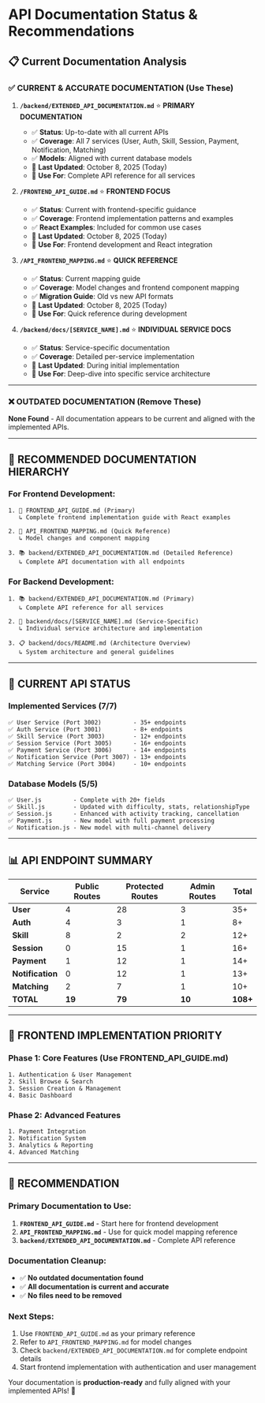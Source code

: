 # API Documentation Status & Recommendations

## 📋 Current Documentation Analysis

### ✅ **CURRENT & ACCURATE DOCUMENTATION** (Use These)

1. **`/backend/EXTENDED_API_DOCUMENTATION.md`** ⭐ **PRIMARY DOCUMENTATION**
   - ✅ **Status**: Up-to-date with all current APIs
   - ✅ **Coverage**: All 7 services (User, Auth, Skill, Session, Payment, Notification, Matching)
   - ✅ **Models**: Aligned with current database models
   - 📅 **Last Updated**: October 8, 2025 (Today)
   - 🎯 **Use For**: Complete API reference for all services

2. **`/FRONTEND_API_GUIDE.md`** ⭐ **FRONTEND FOCUS**
   - ✅ **Status**: Current with frontend-specific guidance
   - ✅ **Coverage**: Frontend implementation patterns and examples
   - ✅ **React Examples**: Included for common use cases
   - 📅 **Last Updated**: October 8, 2025 (Today)
   - 🎯 **Use For**: Frontend development and React integration

3. **`/API_FRONTEND_MAPPING.md`** ⭐ **QUICK REFERENCE**
   - ✅ **Status**: Current mapping guide
   - ✅ **Coverage**: Model changes and frontend component mapping
   - ✅ **Migration Guide**: Old vs new API formats
   - 📅 **Last Updated**: October 8, 2025 (Today)
   - 🎯 **Use For**: Quick reference during development

4. **`/backend/docs/[SERVICE_NAME].md`** ⭐ **INDIVIDUAL SERVICE DOCS**
   - ✅ **Status**: Service-specific documentation
   - ✅ **Coverage**: Detailed per-service implementation
   - 📅 **Last Updated**: During initial implementation
   - 🎯 **Use For**: Deep-dive into specific service architecture

---

### ❌ **OUTDATED DOCUMENTATION** (Remove These)

**None Found** - All documentation appears to be current and aligned with the implemented APIs.

---

## 🎯 **RECOMMENDED DOCUMENTATION HIERARCHY**

### For **Frontend Development**:
```
1. 📖 FRONTEND_API_GUIDE.md (Primary)
   ↳ Complete frontend implementation guide with React examples

2. 🔄 API_FRONTEND_MAPPING.md (Quick Reference)
   ↳ Model changes and component mapping

3. 📚 backend/EXTENDED_API_DOCUMENTATION.md (Detailed Reference)
   ↳ Complete API documentation with all endpoints
```

### For **Backend Development**:
```
1. 📚 backend/EXTENDED_API_DOCUMENTATION.md (Primary)
   ↳ Complete API reference for all services

2. 🔧 backend/docs/[SERVICE_NAME].md (Service-Specific)
   ↳ Individual service architecture and implementation

3. 📋 backend/docs/README.md (Architecture Overview)
   ↳ System architecture and general guidelines
```

---

## 🚀 **CURRENT API STATUS**

### **Implemented Services** (7/7)
```
✅ User Service (Port 3002)         - 35+ endpoints
✅ Auth Service (Port 3001)         - 8+ endpoints  
✅ Skill Service (Port 3003)        - 12+ endpoints
✅ Session Service (Port 3005)      - 16+ endpoints
✅ Payment Service (Port 3006)      - 14+ endpoints
✅ Notification Service (Port 3007) - 13+ endpoints
✅ Matching Service (Port 3004)     - 10+ endpoints
```

### **Database Models** (5/5)
```
✅ User.js         - Complete with 20+ fields
✅ Skill.js        - Updated with difficulty, stats, relationshipType
✅ Session.js      - Enhanced with activity tracking, cancellation
✅ Payment.js      - New model with full payment processing
✅ Notification.js - New model with multi-channel delivery
```

---

## 📊 **API ENDPOINT SUMMARY**

| Service | Public Routes | Protected Routes | Admin Routes | Total |
|---------|---------------|------------------|--------------|-------|
| **User** | 4 | 28 | 3 | 35+ |
| **Auth** | 4 | 3 | 1 | 8+ |
| **Skill** | 8 | 2 | 2 | 12+ |
| **Session** | 0 | 15 | 1 | 16+ |
| **Payment** | 1 | 12 | 1 | 14+ |
| **Notification** | 0 | 12 | 1 | 13+ |
| **Matching** | 2 | 7 | 1 | 10+ |
| **TOTAL** | **19** | **79** | **10** | **108+** |

---

## 🎯 **FRONTEND IMPLEMENTATION PRIORITY**

### **Phase 1: Core Features** (Use FRONTEND_API_GUIDE.md)
```
1. Authentication & User Management
2. Skill Browse & Search
3. Session Creation & Management
4. Basic Dashboard
```

### **Phase 2: Advanced Features**
```
1. Payment Integration
2. Notification System
3. Analytics & Reporting
4. Advanced Matching
```

---

## 📝 **RECOMMENDATION**

### **Primary Documentation to Use:**

1. **`FRONTEND_API_GUIDE.md`** - Start here for frontend development
2. **`API_FRONTEND_MAPPING.md`** - Use for quick model mapping reference
3. **`backend/EXTENDED_API_DOCUMENTATION.md`** - Complete API reference

### **Documentation Cleanup:**
- ✅ **No outdated documentation found**
- ✅ **All documentation is current and accurate**
- ✅ **No files need to be removed**

### **Next Steps:**
1. Use `FRONTEND_API_GUIDE.md` as your primary reference
2. Refer to `API_FRONTEND_MAPPING.md` for model changes
3. Check `backend/EXTENDED_API_DOCUMENTATION.md` for complete endpoint details
4. Start frontend implementation with authentication and user management

Your documentation is **production-ready** and fully aligned with your implemented APIs! 🎉